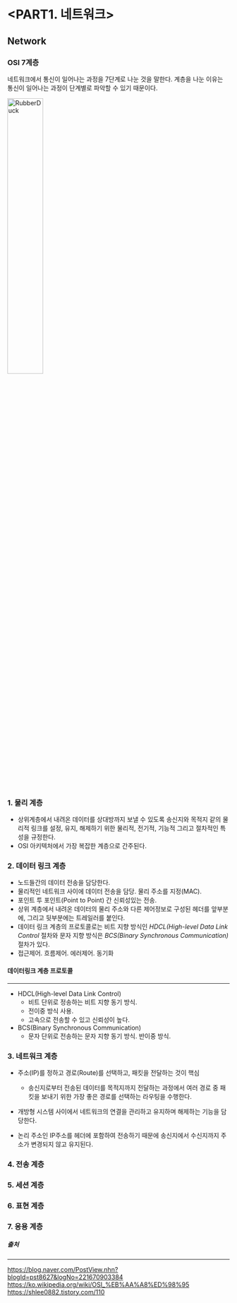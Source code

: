 # <PART1. 네트워크> 
## Network



### OSI 7계층
네트워크에서 통신이 일어나는 과정을 7단계로 나눈 것을 말한다. 계층을 나눈 이유는 통신이 일어나는 과정이 단계별로 파악할 수 있기 때문이다.

<img src="https://user-images.githubusercontent.com/76678910/105954099-8ca77b00-60b7-11eb-8ce5-f4412afe12c7.PNG" width="40%" height="40%" title="px(픽셀) 크기 설정" alt="RubberDuck"></img>


### 1. 물리 계층
* 상위계층에서 내려온 데이터를 상대방까지 보낼 수 있도록 송신지와 목적지 같의 물리적 링크를 설정, 유지, 해제하기 위한 물리적, 전기적, 기능적 그리고 절차적인 특성을 규정한다. 
* OSI 아키텍처에서 가장 복잡한 계층으로 간주된다.

### 2. 데이터 링크 계층
* 노드들간의 데이터 전송을 담당한다. 
* 물리적인 네트워크 사이에 데이터 전송을 담당. 물리 주소를 지정(MAC). 
* 포인트 투 포인트(Point to Point) 간 신뢰성있는 전송.
* 상위 계층에서 내려온 데이터의 물리 주소와 다른 제어정보로 구성된 헤더를 앞부분에, 그리고 뒷부분에는 트레일러를 붙인다. 
* 데이터 링크 계층의 프로토콜로는 비트 지향 방식인 _HDCL(High-level Data Link Control_ 절차와 문자 지향 방식은 _BCS(Binary Synchronous Communication)_ 절차가 있다. 
* 접근제어. 흐름제어. 에러제어. 동기화

#### 데이터링크 계층 프로토콜
-------------
* HDCL(High-level Data Link Control)
  * 비트 단위로 정송하는 비트 지향 동기 방식.
  * 전이중 방식 사용.
  * 고속으로 전송할 수 있고 신뢰성이 높다.
* BCS(Binary Synchronous Communication)
  * 문자 단위로 전송하는 문자 지향 동기 방식. 반이중 방식.


### 3. 네트워크 계층
* 주소(IP)를 정하고 경로(Route)를 선택하고, 패킷을 전달하는 것이 핵심
  * 송신지로부터 전송된 데이터를 목적지까지 전달하는 과정에서 여러 경로 중 패킷을 보내기 위한 가장 좋은 경로를 선택하는 라우팅을 수행한다. 
* 개방형 시스템 사이에서 네트워크의 연결을 관리하고 유지하며 해제하는 기능을 담당한다.

* 논리 주소인 IP주소를 헤더에 포함하여 전송하기 때문에 송신지에서 수신지까지 주소가 변경되지 않고 유지된다.

### 4. 전송 계층
### 5. 세션 계층
### 6. 표현 계층
### 7. 응용 계층



##### 출처
-------------
https://blog.naver.com/PostView.nhn?blogId=pst8627&logNo=221670903384
https://ko.wikipedia.org/wiki/OSI_%EB%AA%A8%ED%98%95
https://shlee0882.tistory.com/110

